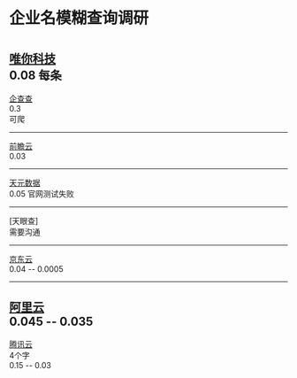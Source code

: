 # 企业名模糊查询调研  

#     
    
[唯你科技](http://www.onlyou.com/site/order/init.htm?serviceOrderId=50f3253428cd48dda836e3aec16fac5f)    
0.08 每条    
---    
    
[企查查](https://openapi.qichacha.com/DataApi/dataDetail?apiId=f738e318-62b5-11e7-bbdd-00155d0ab207)    
0.3    
可爬    
    
---    
[前瞻云](https://open.qianzhan.com/interface)    
0.03    
    
---     
[天元数据](http://www.tdata.cn/api/content/index/id/431951710.html)    
0.05 官网测试失败    
    
---    
[天眼查]    
需要沟通    
    
---     
[京东云](https://wx.jdcloud.com/market/api/13205)    
0.04 -- 0.0005    
    
---    
[阿里云](https://market.aliyun.com/products/57000002/cmapi031307.html?spm=5176.11065268.1996646101.searchclickresult.71f175c3AJ2n52#sku=yuncode2530700002)    
0.045  --  0.035    
---    
[腾讯云](https://market.cloud.tencent.com/products/6373)     
4个字    
0.15 -- 0.03    
